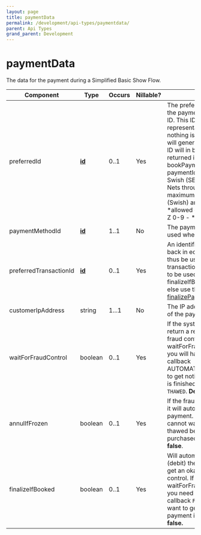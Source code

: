 ```yaml
---
layout: page
title: paymentData
permalink: /development/api-types/paymentdata/
parent: Api Types
grand_parent: Development
---
```




# paymentData 
The data for the payment during a Simplified Basic Show Flow.

| Component              | Type                      | Occurs | Nillable? | Description                                                                                                                                                                                                                                                                                                                                                                                                                                        |
|------------------------|---------------------------|--------|-----------|----------------------------------------------------------------------------------------------------------------------------------------------------------------------------------------------------------------------------------------------------------------------------------------------------------------------------------------------------------------------------------------------------------------------------------------------------|
| preferredId            | **[id](/development/api-types/simple-types/)** | 0..1   | Yes       | The preferred payment ID for the payment, usually the order ID. This ID has to be unique per representative and payment. If nothing is specified, the system will generate an unique ID. This ID will in both cases be returned in the bookPaymentResult as paymentId.If you are to offer Swish (SE) or card payment via Nets through Resurs Bank, the maximum characters are 35 (Swish) and 32 (Nets) and *allowed characters are a-z A-Z 0-9 - * |
| paymentMethodId        | **[id](/development/api-types/simple-types/)** | 1..1   | No        | The payment method to be used when doing a payment.                                                                                                                                                                                                                                                                                                                                                                                                |
| preferredTransactionId | **[id](/development/api-types/simple-types/)** | 0..1   | Yes       | An identifier which is reported back in economic reports. Can thus be used as a key to track transactions. It's optional. Only to be used when finalizeIfBooked is set to `true`, else use this parameter in [finalizePayment](/after-shop-service-api/finalize-payment/)!                                                                                                                                                                                                  |
| customerIpAddress      | string                    | 1...1  | No        | The IP address of the customer of the payment.                                                                                                                                                                                                                                                                                                                                                                                                     |
| waitForFraudControl    | boolean                   | 0..1   | Yes       | If the system should wait to return a response until the fraud control has run. If you set waitForFraudControl to `false` you will have to register the callback AUTOMATIC_FRAUD_CONTROL to get notified when the control is finished, with result `FROZEN` or `THAWED`. **Default: true.**                                                                                                |
| annulIfFrozen          | boolean                   | 0..1   | Yes       | If the fraud freezes a payment, it will automatically annul the payment. Set it to `true` if you cannot wait for the order to be thawed before delivering the purchased items. **Default: false**.                                                                                                                                                                                                                                                 |
| finalizeIfBooked       | boolean                   | 0..1   | Yes       | Will automatically finalize (debit) the payment if you will get an okay from the fraud control. If you set the waitForFraudControl to false you need to register the callback `FINALIZATION` if you want to get notified when a payment is finalized. **Default: false.**                                                                                                                                                                          |

